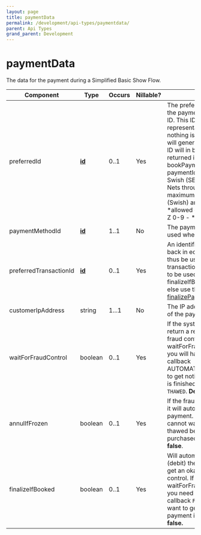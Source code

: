 ```yaml
---
layout: page
title: paymentData
permalink: /development/api-types/paymentdata/
parent: Api Types
grand_parent: Development
---
```




# paymentData 
The data for the payment during a Simplified Basic Show Flow.

| Component              | Type                      | Occurs | Nillable? | Description                                                                                                                                                                                                                                                                                                                                                                                                                                        |
|------------------------|---------------------------|--------|-----------|----------------------------------------------------------------------------------------------------------------------------------------------------------------------------------------------------------------------------------------------------------------------------------------------------------------------------------------------------------------------------------------------------------------------------------------------------|
| preferredId            | **[id](/development/api-types/simple-types/)** | 0..1   | Yes       | The preferred payment ID for the payment, usually the order ID. This ID has to be unique per representative and payment. If nothing is specified, the system will generate an unique ID. This ID will in both cases be returned in the bookPaymentResult as paymentId.If you are to offer Swish (SE) or card payment via Nets through Resurs Bank, the maximum characters are 35 (Swish) and 32 (Nets) and *allowed characters are a-z A-Z 0-9 - * |
| paymentMethodId        | **[id](/development/api-types/simple-types/)** | 1..1   | No        | The payment method to be used when doing a payment.                                                                                                                                                                                                                                                                                                                                                                                                |
| preferredTransactionId | **[id](/development/api-types/simple-types/)** | 0..1   | Yes       | An identifier which is reported back in economic reports. Can thus be used as a key to track transactions. It's optional. Only to be used when finalizeIfBooked is set to `true`, else use this parameter in [finalizePayment](/after-shop-service-api/finalize-payment/)!                                                                                                                                                                                                  |
| customerIpAddress      | string                    | 1...1  | No        | The IP address of the customer of the payment.                                                                                                                                                                                                                                                                                                                                                                                                     |
| waitForFraudControl    | boolean                   | 0..1   | Yes       | If the system should wait to return a response until the fraud control has run. If you set waitForFraudControl to `false` you will have to register the callback AUTOMATIC_FRAUD_CONTROL to get notified when the control is finished, with result `FROZEN` or `THAWED`. **Default: true.**                                                                                                |
| annulIfFrozen          | boolean                   | 0..1   | Yes       | If the fraud freezes a payment, it will automatically annul the payment. Set it to `true` if you cannot wait for the order to be thawed before delivering the purchased items. **Default: false**.                                                                                                                                                                                                                                                 |
| finalizeIfBooked       | boolean                   | 0..1   | Yes       | Will automatically finalize (debit) the payment if you will get an okay from the fraud control. If you set the waitForFraudControl to false you need to register the callback `FINALIZATION` if you want to get notified when a payment is finalized. **Default: false.**                                                                                                                                                                          |

